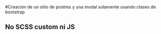 #Creación de un sitio de postres y una modal solamente usando clases de bootstrap
## No SCSS custom ni JS
